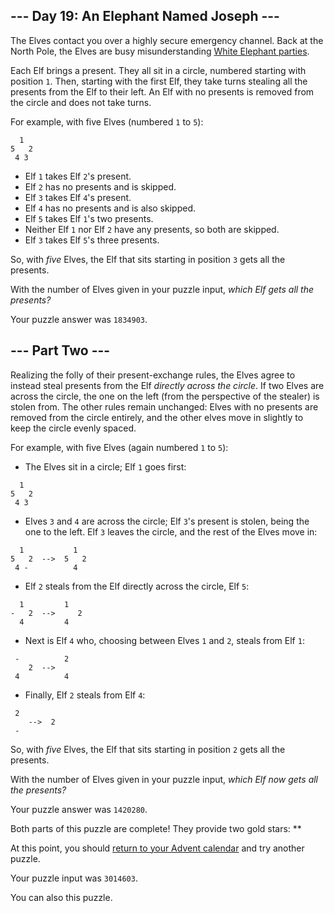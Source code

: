 ## \--- Day 19: An Elephant Named Joseph ---

The Elves contact you over a highly secure emergency channel. Back at the North Pole, the Elves are busy misunderstanding [White Elephant parties](https://en.wikipedia.org/wiki/White_elephant_gift_exchange).

Each Elf brings a present. They all sit in a circle, numbered starting with position `1`. Then, starting with the first Elf, they take turns stealing all the presents from the Elf to their left. An Elf with no presents is removed from the circle and does not take turns.

For example, with five Elves (numbered `1` to `5`):

```
  1
5   2
 4 3
```

- Elf `1` takes Elf `2`'s present.
- Elf `2` has no presents and is skipped.
- Elf `3` takes Elf `4`'s present.
- Elf `4` has no presents and is also skipped.
- Elf `5` takes Elf `1`'s two presents.
- Neither Elf `1` nor Elf `2` have any presents, so both are skipped.
- Elf `3` takes Elf `5`'s three presents.

So, with *five* Elves, the Elf that sits starting in position `3` gets all the presents.

With the number of Elves given in your puzzle input, *which Elf gets all the presents?*

Your puzzle answer was `1834903`.

## \--- Part Two ---

Realizing the folly of their present-exchange rules, the Elves agree to instead steal presents from the Elf *directly across the circle*. If two Elves are across the circle, the one on the left (from the perspective of the stealer) is stolen from. The other rules remain unchanged: Elves with no presents are removed from the circle entirely, and the other elves move in slightly to keep the circle evenly spaced.

For example, with five Elves (again numbered `1` to `5`):

- The Elves sit in a circle; Elf `1` goes first:
```
  1
5   2
 4 3
```
- Elves `3` and `4` are across the circle; Elf `3`'s present is stolen, being the one to the left. Elf `3` leaves the circle, and the rest of the Elves move in:
```
  1           1
5   2  -->  5   2
 4 -          4
```
- Elf `2` steals from the Elf directly across the circle, Elf `5`:
```
  1         1 
-   2  -->     2
  4         4 
```
- Next is Elf `4` who, choosing between Elves `1` and `2`, steals from Elf `1`:
```
 -          2  
    2  -->
 4          4
```
- Finally, Elf `2` steals from Elf `4`:
```
 2
    -->  2  
 -
```

So, with *five* Elves, the Elf that sits starting in position `2` gets all the presents.

With the number of Elves given in your puzzle input, *which Elf now gets all the presents?*

Your puzzle answer was `1420280`.

Both parts of this puzzle are complete! They provide two gold stars: \*\*

At this point, you should [return to your Advent calendar](https://adventofcode.com/2016) and try another puzzle.

Your puzzle input was `3014603`.

You can also this puzzle.